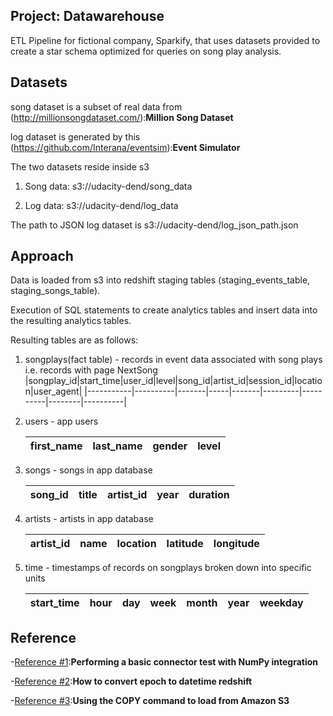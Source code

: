 ## Project: Datawarehouse

ETL Pipeline for fictional company, Sparkify, that uses datasets provided to create a star schema optimized for queries on song play analysis.

## Datasets 

song dataset is a subset of real data from (http://millionsongdataset.com/):**Million Song Dataset**

log dataset is generated by this (https://github.com/Interana/eventsim):**Event Simulator** 

The two datasets reside inside s3

   1. Song data: s3://udacity-dend/song_data
    
   2. Log data: s3://udacity-dend/log_data
    
The path to JSON log dataset is s3://udacity-dend/log_json_path.json

## Approach 

Data is loaded from s3 into redshift staging tables (staging_events_table, staging_songs_table).

Execution of SQL statements to create analytics tables and insert data into the resulting analytics tables.

Resulting tables are as follows:

 1. songplays(fact table) - records in event data associated with song plays i.e. records with page NextSong
    |songplay_id|start_time|user_id|level|song_id|artist_id|session_id|location|user_agent|
    |-----------|----------|-------|-----|-------|---------|----------|--------|----------|
    
 2. users - app users
     
     |first_name|last_name|gender|level|
     |:---------|:--------|:-----|:----|
     
 3. songs - songs in app database
     
     |song_id|title|artist_id|year|duration|
     |:------|:----|:--------|:---|:-------|
     
 4. artists - artists in app database
 
     |artist_id|name|location|latitude|longitude|
     |:--------|:---|:-------|:-------|:--------|
     
 5. time  - timestamps of records on songplays broken down into specific units
 
     |start_time|hour|day|week|month|year|weekday|
     |:---------|:---|:--|:---|:----|:---|:------|
     
## Reference 

-[Reference #1](https://docs.aws.amazon.com/redshift/latest/mgmt/python-basic-test-example.html):**Performing a basic connector test with NumPy integration**

-[Reference #2](https://stackoverflow.com/questions/39815425/how-to-convert-epoch-to-datetime-redshift):**How to convert epoch to datetime redshift**

-[Reference #3](https://docs.aws.amazon.com/redshift/latest/dg/t_loading-tables-from-s3.html):**Using the COPY command to load from Amazon S3**
 
  

